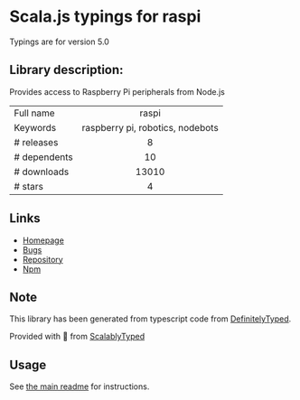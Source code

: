 
# Scala.js typings for raspi

Typings are for version 5.0

## Library description:
Provides access to Raspberry Pi peripherals from Node.js

|                    |                 |
| ------------------ | :-------------: |
| Full name          | raspi |
| Keywords           | raspberry pi, robotics, nodebots |
| # releases         | 8 |
| # dependents       | 10 |
| # downloads        | 13010 |
| # stars            | 4 |

## Links
- [Homepage](https://github.com/nebrius/raspi)
- [Bugs](https://github.com/nebrius/raspi/issues)
- [Repository](https://github.com/nebrius/raspi)
- [Npm](https://www.npmjs.com/package/raspi)
    


## Note
This library has been generated from typescript code from [DefinitelyTyped](https://definitelytyped.org).

Provided with :purple_heart: from [ScalablyTyped](https://github.com/oyvindberg/ScalablyTyped)

## Usage
See [the main readme](../../readme.md) for instructions.


